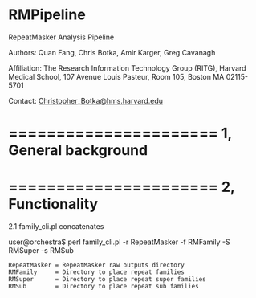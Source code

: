 RMPipeline
==========

RepeatMasker Analysis Pipeline

Authors: Quan Fang, Chris Botka, Amir Karger, Greg Cavanagh

Affiliation: The Research Information Technology Group (RITG), Harvard Medical School, 
107 Avenue Louis Pasteur, Room 105, Boston MA 02115-5701

Contact: Christopher_Botka@hms.harvard.edu


======================
1, General background
======================



======================
2, Functionality 
======================

2.1 family_cli.pl concatenates 


user@orchestra$ perl family_cli.pl -r RepeatMasker -f RMFamily -S RMSuper -s RMSub 
        
    RepeatMasker = RepeatMasker raw outputs directory
    RMFamily     = Directory to place repeat families
    RMSuper      = Directory to place repeat super families
    RMSub        = Directory to place repeat sub families
